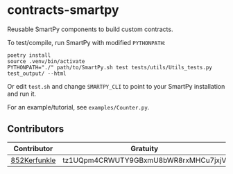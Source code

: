 # contracts-smartpy

Reusable SmartPy components to build custom contracts.

To test/compile, run SmartPy with modified `PYTHONPATH`:

```
poetry install
source .venv/bin/activate
PYTHONPATH="./" path/to/SmartPy.sh test tests/utils/Utils_tests.py test_output/ --html
```

Or edit `test.sh` and change `SMARTPY_CLI` to point to your SmartPy installation and run it.

For an example/tutorial, see `examples/Counter.py`.

## Contributors

| Contributor | Gratuity |
| --- | --- |
| [852Kerfunkle](https://github.com/852Kerfunkle) | tz1UQpm4CRWUTY9GBxmU8bWR8rxMHCu7jxjV |
